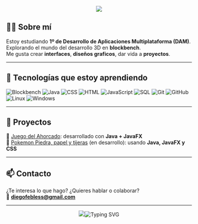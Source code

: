<!-- Banner -->
<p align="center">
<img src="https://capsule-render.vercel.app/api?type=venom&height=250&color=gradient&text=Soy%20%20Diego%20Febles&section=header&reversal=false&textBg=false&fontAlign=50&fontAlignY=50&fontSize=60&descAlign=50&descAlignY=70&desc=Programador" />

## 👨‍💻 Sobre mí
Estoy estudiando **1º de Desarrollo de Aplicaciones Multiplataforma (DAM)**.  
Explorando el mundo del desarrollo 3D en **blockbench**.  
Me gusta crear **interfaces**, **diseños graficos**, dar vida a **proyectos**.

---

## 🚀 Tecnologías que estoy aprendiendo

![Blockbench](https://img.shields.io/badge/Blockbench-0078D6?style=for-the-badge&logo=blockbench&logoColor=white)
![Java](https://img.shields.io/badge/Java-%23ED8B00.svg?style=for-the-badge&logo=java&logoColor=white)
![CSS](https://img.shields.io/badge/CSS3-1572B6?style=for-the-badge&logo=css3&logoColor=white)
![HTML](https://img.shields.io/badge/HTML5-E34F26?style=for-the-badge&logo=html5&logoColor=white)
![JavaScript](https://img.shields.io/badge/JavaScript-323330?style=for-the-badge&logo=javascript&logoColor=F7DF1E)
![SQL](https://img.shields.io/badge/SQL-4479A1?style=for-the-badge&logo=mysql&logoColor=white)
![Git](https://img.shields.io/badge/Git-F05032?style=for-the-badge&logo=git&logoColor=white)
![GitHub](https://img.shields.io/badge/GitHub-100000?style=for-the-badge&logo=github&logoColor=white)
![Linux](https://img.shields.io/badge/Linux-FCC624?style=for-the-badge&logo=linux&logoColor=black)
![Windows](https://img.shields.io/badge/Windows-0078D6?style=for-the-badge&logo=windows&logoColor=white)


---

## 📂 Proyectos
🔹 [Juego del Ahorcado](https://github.com/diego-febles-seoane/juego-ahorcado): desarrollado con **Java + JavaFX**  
🔹 [Pokemon Piedra, papel y tijeras](https://github.com/diego-febles-seoane/pk-game) (en desarrollo): usando **Java, JavaFX y CSS**

---

## 📫 Contacto
¿Te interesa lo que hago? ¿Quieres hablar o colaborar?  
📩 **diegofebless@gmail.com**

---

<p align="center">
  <img src="https://git.io/typing-svg"><img src="https://readme-typing-svg.demolab.com?font=Times+New+Roman&size=36&pause=1000&color=F70404&background=FFFFFF00&center=true&vCenter=true&multiline=true&width=600&height=100&lines=Hoy+y+siempre+programador;-------%E2%9D%A4%EF%B8%8F--------" alt="Typing SVG" />
</p>


